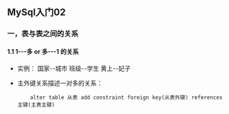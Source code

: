 ## MySql入门02

### 一，表与表之间的关系
#### 1.1  1---多 or  多---1 的关系
* 实例： 国家--城市  班级--学生  黄上--妃子
* 主外键关系描述一对多的关系：

          alter table 从表 add constraint foreign key(从表外键) references 主键(主表主键)
